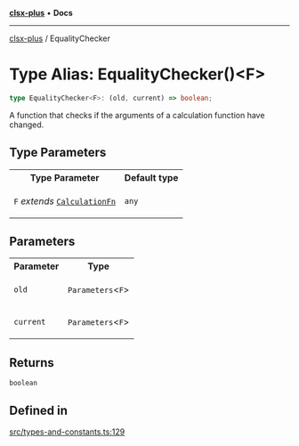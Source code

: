 [**clsx-plus**](README.md) • **Docs**

---

[clsx-plus](README.md) / EqualityChecker

# Type Alias: EqualityChecker()\<F>

```ts
type EqualityChecker<F>: (old, current) => boolean;
```

A function that checks if the arguments of a calculation function have changed.

## Type Parameters

<table>
<tr>
<th>Type Parameter</th>
<th>Default type</th>
</tr>
<tr>
<td>

`F` _extends_ [`CalculationFn`](TypeAlias.CalculationFn.md)

</td>
<td>

`any`

</td>
</tr>
</table>

## Parameters

<table>
<tr>
<th>Parameter</th>
<th>Type</th>
</tr>
<tr>
<td>

`old`

</td>
<td>

`Parameters`\<`F`>

</td>
</tr>
<tr>
<td>

`current`

</td>
<td>

`Parameters`\<`F`>

</td>
</tr>
</table>

## Returns

`boolean`

## Defined in

[src/types-and-constants.ts:129](https://github.com/HoodieCollin/clsx-plus/blob/4d55252443bab37590ad84a6e45f55cb4343cd0f/src/types-and-constants.ts#L129)
